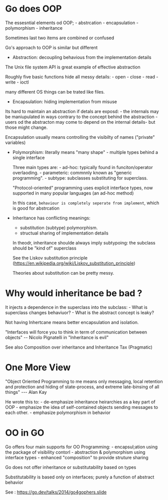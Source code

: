 # Go does OOP

The essesntial elements od OOP;
    - abstrcation
    - encapsulation
    - polymorphism
    - inheritance

Sometimes last two items are combined or confused

Go's approach to OOP is similar but different

- Abstraction: decoupling behavious from the implementation details

The Unix file system API is great example of effective abstraction

Roughly five basic functions hide all messy details:
    - open
    - close
    - read
    - write
    - ioctl

many different OS things can be trated like files.

- Encapsulation: hiding implementation from misuse

Its hard to maintain an abstraction if detals are exposd:
    - the internals may be maniupulated in ways contrary to the concept behind the abstraction
    - users od the abstracton may come to depend on the internal details- but those might change.

Encapsulation usually means controlling the visibilty of names ("private" variables)



- Polymorphism: literally means "many shape" - multiple types behind a single interface

    Three main types are:
        - ad-hoc: typically found in funciton/operator overlaoding.
        - parameteric: commnnly known as "generic programming".
        - subtype: subclasses substituting for superclass.

    "Protocol-oriented" programming uses explicit interface types,
    now supported in many popular languages (an ad-hoc method)

    In this case, `behaviour is completely seperate from implement`,
    which is good for abstrcation


- Inheritance has conflicting meanings:
    - substitution (subtype) polymorphism.
    - structual sharing of implementation details

    In theodr, inheritance shoulde always imply subtypoing:
    the subclass should be "kind of" superclass

    See the Liskov substitution principle (https://en.wikipedia.org/wiki/Liskov_substitution_principle)

    Theories about substitution can be pretty messy.

# Why would inheritance be bad ?

It injects a dependence in the superclass into the subclass:
    - What is superclass changes behaviuor?
    - What is the abstract concept is leaky?

Not having Inhertcane means better encapsulation and isolation.

"Interfaces will force you to think in term of communication between objects"
    -- Nicolo Pignatelli in "Inheritance is evil"

See also Composition over inheritance and Inheritance Tax (Pragmatic)


# One More View

"Object Oriented Programming to me means only messaging,
local retention and protection and hiding of state-process,
and extreme late-binsing of all things"     --- Alan Kay


He wrote this to:
    - de-emphasize inheritance heirarchies as a key part of OOP
    - emphasize the idea of self-contained objects sending messages to each other.
    - emphasize polymorphism in behavior

# OO in GO

Go offers four main supports for OO Programming:
    - encapsul;ation using the package of visibility contorl
    - abstraction & polymorphism using interface types
    - enhanced "composition" to provide struture sharing

Go does not offer inheritance or substitutability based on types

Substitutability is based only on interfaces; purely a function of abstract behavior

See : https://go.dev/talks/2014/go4gophers.slide
